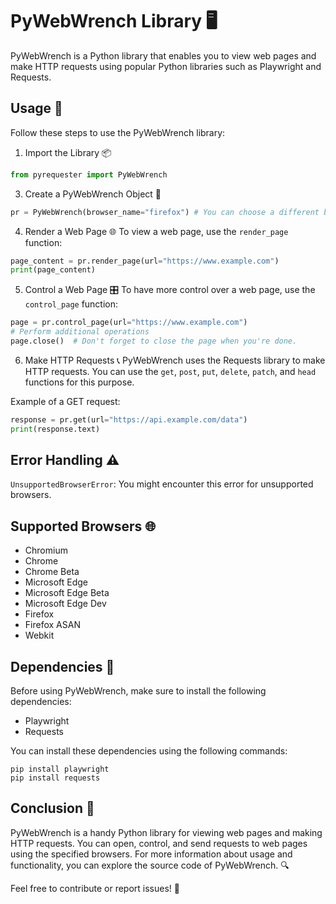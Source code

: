# PyWebWrench Library 🖥️

PyWebWrench is a Python library that enables you to view web pages and make HTTP requests using popular Python libraries such as Playwright and Requests.

## Usage 🚀

Follow these steps to use the PyWebWrench library:
1. Import the Library 📦
```python
from pyrequester import PyWebWrench
```
3. Create a PyWebWrench Object 👷
```python
pr = PyWebWrench(browser_name="firefox") # You can choose a different browser.
```
4. Render a Web Page 🌐
To view a web page, use the `render_page` function:
```python
page_content = pr.render_page(url="https://www.example.com")
print(page_content)
```
5. Control a Web Page 🎛️
To have more control over a web page, use the `control_page` function:
```python
page = pr.control_page(url="https://www.example.com")
# Perform additional operations
page.close()  # Don't forget to close the page when you're done.
```
6. Make HTTP Requests 📞
PyWebWrench uses the Requests library to make HTTP requests. You can use the `get`, `post`, `put`, `delete`, `patch`, and `head` functions for this purpose.

Example of a GET request:
```python
response = pr.get(url="https://api.example.com/data")
print(response.text)
```

## Error Handling ⚠️

`UnsupportedBrowserError`: You might encounter this error for unsupported browsers.

## Supported Browsers 🌐

-   Chromium
-   Chrome
-   Chrome Beta
-   Microsoft Edge
-   Microsoft Edge Beta
-   Microsoft Edge Dev
-   Firefox
-   Firefox ASAN
-   Webkit

## Dependencies 🔧

Before using PyWebWrench, make sure to install the following dependencies:

-   Playwright
-   Requests

You can install these dependencies using the following commands:

    pip install playwright
    pip install requests

## Conclusion 🎉

PyWebWrench is a handy Python library for viewing web pages and making HTTP requests. You can open, control, and send requests to web pages using the specified browsers. For more information about usage and functionality, you can explore the source code of PyWebWrench. 🔍

Feel free to contribute or report issues! 🙌
